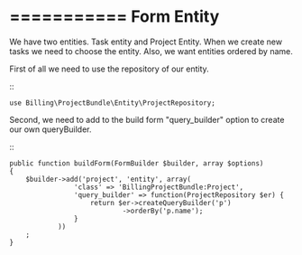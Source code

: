 ===========
Form Entity
===========

We have two entities. Task entity and Project Entity. When we create new tasks
we need to choose the entity. Also, we want entities ordered by name.

First of all we need to use the repository of our entity.

::

    use Billing\ProjectBundle\Entity\ProjectRepository;

Second, we need to add to the build form "query_builder" option to create our
own queryBuilder.

::

    public function buildForm(FormBuilder $builder, array $options)
    {
        $builder->add('project', 'entity', array(
                    'class' => 'BillingProjectBundle:Project',
                    'query_builder' => function(ProjectRepository $er) {
                        return $er->createQueryBuilder('p')
                                ->orderBy('p.name');
                    }
                ))
        ;
    }